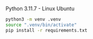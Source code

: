 Python 3.11.7 - Linux Ubuntu

```bash
python3 -m venv .venv
source ".venv/bin/activate"
pip install -r requirements.txt
```
